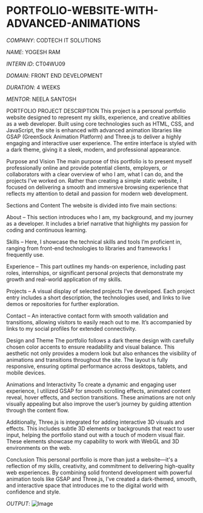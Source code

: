# PORTFOLIO-WEBSITE-WITH-ADVANCED-ANIMATIONS

*COMPANY*: CODTECH IT SOLUTIONS

*NAME*: YOGESH RAM

*INTERN ID*: CT04WU09

*DOMAIN*: FRONT END DEVELOPMENT

*DURATION*: 4 WEEKS

*MENTOR*: NEELA SANTOSH

PORTFOLIO PROJECT DESCRIPTION
This project is a personal portfolio website designed to represent my skills, experience, and creative abilities as a web developer. Built using core technologies such as HTML, CSS, and JavaScript, the site is enhanced with advanced animation libraries like GSAP (GreenSock Animation Platform) and Three.js to deliver a highly engaging and interactive user experience. The entire interface is styled with a dark theme, giving it a sleek, modern, and professional appearance.

Purpose and Vision
The main purpose of this portfolio is to present myself professionally online and provide potential clients, employers, or collaborators with a clear overview of who I am, what I can do, and the projects I’ve worked on. Rather than creating a simple static website, I focused on delivering a smooth and immersive browsing experience that reflects my attention to detail and passion for modern web development.

Sections and Content
The website is divided into five main sections:

About – This section introduces who I am, my background, and my journey as a developer. It includes a brief narrative that highlights my passion for coding and continuous learning.

Skills – Here, I showcase the technical skills and tools I’m proficient in, ranging from front-end technologies to libraries and frameworks I frequently use.

Experience – This part outlines my hands-on experience, including past roles, internships, or significant personal projects that demonstrate my growth and real-world application of my skills.

Projects – A visual display of selected projects I’ve developed. Each project entry includes a short description, the technologies used, and links to live demos or repositories for further exploration.

Contact – An interactive contact form with smooth validation and transitions, allowing visitors to easily reach out to me. It’s accompanied by links to my social profiles for extended connectivity.

Design and Theme
The portfolio follows a dark theme design with carefully chosen color accents to ensure readability and visual balance. This aesthetic not only provides a modern look but also enhances the visibility of animations and transitions throughout the site. The layout is fully responsive, ensuring optimal performance across desktops, tablets, and mobile devices.

Animations and Interactivity
To create a dynamic and engaging user experience, I utilized GSAP for smooth scrolling effects, animated content reveal, hover effects, and section transitions. These animations are not only visually appealing but also improve the user’s journey by guiding attention through the content flow.

Additionally, Three.js is integrated for adding interactive 3D visuals and effects. This includes subtle 3D elements or backgrounds that react to user input, helping the portfolio stand out with a touch of modern visual flair. These elements showcase my capability to work with WebGL and 3D environments on the web.

Conclusion
This personal portfolio is more than just a website—it's a reflection of my skills, creativity, and commitment to delivering high-quality web experiences. By combining solid frontend development with powerful animation tools like GSAP and Three.js, I’ve created a dark-themed, smooth, and interactive space that introduces me to the digital world with confidence and style.

*OUTPUT*: ![Image](https://github.com/user-attachments/assets/e439db38-3a14-4827-b533-9e1163dfb961)
